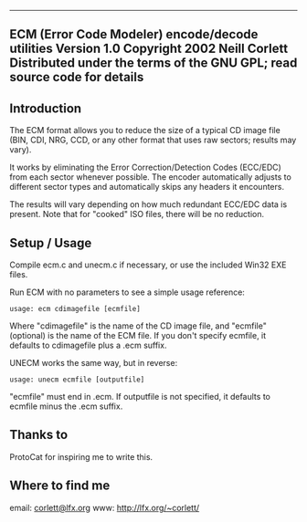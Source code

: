 -----------------------------------------------------------------------------
ECM (Error Code Modeler) encode/decode utilities
Version 1.0
Copyright 2002 Neill Corlett
Distributed under the terms of the GNU GPL; read source code for details
-----------------------------------------------------------------------------

Introduction
------------

The ECM format allows you to reduce the size of a typical CD image file
(BIN, CDI, NRG, CCD, or any other format that uses raw sectors; results may
vary).

It works by eliminating the Error Correction/Detection Codes (ECC/EDC) from
each sector whenever possible.  The encoder automatically adjusts to
different sector types and automatically skips any headers it encounters.

The results will vary depending on how much redundant ECC/EDC data is
present.  Note that for "cooked" ISO files, there will be no reduction.


Setup / Usage
-------------

Compile ecm.c and unecm.c if necessary, or use the included Win32 EXE files.

Run ECM with no parameters to see a simple usage reference:

    usage: ecm cdimagefile [ecmfile]

Where "cdimagefile" is the name of the CD image file, and "ecmfile"
(optional) is the name of the ECM file.  If you don't specify ecmfile, it
defaults to cdimagefile plus a .ecm suffix.

UNECM works the same way, but in reverse:

    usage: unecm ecmfile [outputfile]

"ecmfile" must end in .ecm.  If outputfile is not specified, it defaults
to ecmfile minus the .ecm suffix.


Thanks to
---------

ProtoCat for inspiring me to write this.


Where to find me
----------------

email: corlett@lfx.org
www:   http://lfx.org/~corlett/